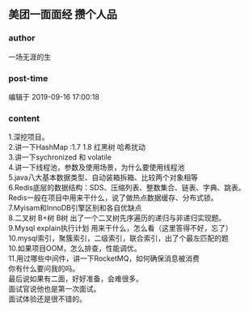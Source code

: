 ## 美团一面面经 攒个人品
### author 
一场无涯的生
### post-time 

编辑于  2019-09-16 17:00:18
### content 
<div class="post-topic-des nc-post-content">
 <div>
  1.深挖项目。
 </div>
 <div>
  2.讲一下HashMap :1.7 1.8 红黑树 哈希扰动
 </div>
 <div>
  3.讲一下sychronized 和 volatile
 </div>
 <div>
  4.讲一下线程池，参数及使用场景，为什么要使用线程池
 </div>
 <div>
  5.java八大基本数据类型、自动装箱拆箱、比较两个对象相等
 </div>
 <div>
  6.Redis底层的数据结构：SDS、压缩列表、整数集合、链表、字典、跳表。Redis一般在项目中用来干什么，说了做热点数据缓存、分布式锁。
 </div>
 <div>
  7.Myisam和InnoDB引擎区别和各自优缺点
 </div>
 <div>
  8.二叉树 B+树 B树 出了一个二叉树先序遍历的递归与非递归实现题。
 </div>
 <div>
  9.Mysql explain执行计划 用来干什么，怎么看（这里答得不好，忘了）
 </div>
 <div>
  10.mysql索引，聚簇索引，二级索引，联合索引，出了个最左匹配的题
  <br/>
 </div>
 <div>
  10.如果项目OOM，怎么排查，性能调优。
 </div>
 <div>
  11.用过哪些中间件，讲一下RocketMQ，如何确保消息被消费
 </div>
 <div>
  你有什么要问我的吗。
 </div>
 <div>
  最后说如果有二面，好好准备，会难很多。
 </div>
 <div>
  面试官说他也是第一次面试。
 </div>
 <div>
  面试体验还是很不错的。
  <br/>
 </div>
 <div>
  <br/>
 </div>
 <div>
  <br/>
 </div>
 <div>
  <br/>
 </div>
</div>
